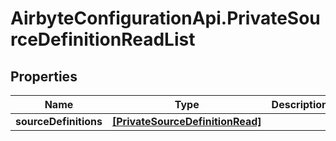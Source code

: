 # AirbyteConfigurationApi.PrivateSourceDefinitionReadList

## Properties

Name | Type | Description | Notes
------------ | ------------- | ------------- | -------------
**sourceDefinitions** | [**[PrivateSourceDefinitionRead]**](PrivateSourceDefinitionRead.md) |  | 


